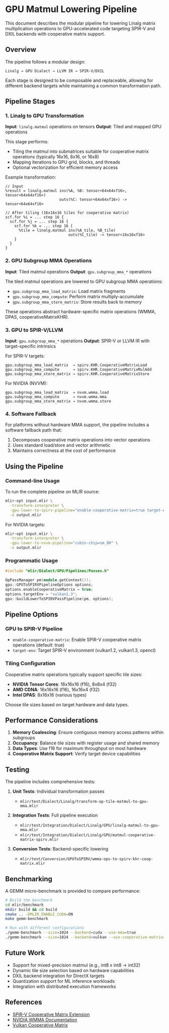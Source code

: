 # GPU Matmul Lowering Pipeline

This document describes the modular pipeline for lowering Linalg matrix multiplication operations to GPU-accelerated code targeting SPIR-V and DXIL backends with cooperative matrix support.

## Overview

The pipeline follows a modular design:
```
Linalg → GPU Dialect → LLVM IR → SPIR-V/DXIL
```

Each stage is designed to be composable and replaceable, allowing for different backend targets while maintaining a common transformation path.

## Pipeline Stages

### 1. Linalg to GPU Transformation

**Input**: `linalg.matmul` operations on tensors
**Output**: Tiled and mapped GPU operations

This stage performs:
- Tiling the matmul into submatrices suitable for cooperative matrix operations (typically 16x16, 8x16, or 16x8)
- Mapping iterations to GPU grid, blocks, and threads
- Optional vectorization for efficient memory access

Example transformation:
```mlir
// Input
%result = linalg.matmul ins(%A, %B: tensor<64x64xf16>, tensor<64x64xf16>)
                        outs(%C: tensor<64x64xf16>) -> tensor<64x64xf16>

// After tiling (16x16x16 tiles for cooperative matrix)
scf.for %i = ... step 16 {
  scf.for %j = ... step 16 {
    scf.for %k = ... step 16 {
      %tile = linalg.matmul ins(%A_tile, %B_tile)
                            outs(%C_tile) -> tensor<16x16xf16>
    }
  }
}
```

### 2. GPU Subgroup MMA Operations

**Input**: Tiled matmul operations
**Output**: `gpu.subgroup_mma_*` operations

The tiled matmul operations are lowered to GPU subgroup MMA operations:
- `gpu.subgroup_mma_load_matrix`: Load matrix fragments
- `gpu.subgroup_mma_compute`: Perform matrix multiply-accumulate
- `gpu.subgroup_mma_store_matrix`: Store results back to memory

These operations abstract hardware-specific matrix operations (WMMA, DPAS, cooperativeMatrixKHR).

### 3. GPU to SPIR-V/LLVM

**Input**: `gpu.subgroup_mma_*` operations
**Output**: SPIR-V or LLVM IR with target-specific intrinsics

For SPIR-V targets:
```mlir
gpu.subgroup_mma_load_matrix  → spirv.KHR.CooperativeMatrixLoad
gpu.subgroup_mma_compute      → spirv.KHR.CooperativeMatrixMulAdd
gpu.subgroup_mma_store_matrix → spirv.KHR.CooperativeMatrixStore
```

For NVIDIA (NVVM):
```mlir
gpu.subgroup_mma_load_matrix  → nvvm.wmma.load
gpu.subgroup_mma_compute      → nvvm.wmma.mma
gpu.subgroup_mma_store_matrix → nvvm.wmma.store
```

### 4. Software Fallback

For platforms without hardware MMA support, the pipeline includes a software fallback path that:
1. Decomposes cooperative matrix operations into vector operations
2. Uses standard load/store and vector arithmetic
3. Maintains correctness at the cost of performance

## Using the Pipeline

### Command-line Usage

To run the complete pipeline on MLIR source:

```bash
mlir-opt input.mlir \
  -transform-interpreter \
  -gpu-lower-to-spirv-pipeline="enable-cooperative-matrix=true target-env=vulkan1.3" \
  -o output.mlir
```

For NVIDIA targets:
```bash
mlir-opt input.mlir \
  -transform-interpreter \
  -gpu-lower-to-nvvm-pipeline="cubin-chip=sm_80" \
  -o output.mlir
```

### Programmatic Usage

```c++
#include "mlir/Dialect/GPU/Pipelines/Passes.h"

OpPassManager pm(module.getContext());
gpu::GPUToSPIRVPipelineOptions options;
options.enableCooperativeMatrix = true;
options.targetEnv = "vulkan1.3";
gpu::buildLowerToSPIRVPassPipeline(pm, options);
```

## Pipeline Options

### GPU to SPIR-V Pipeline

- `enable-cooperative-matrix`: Enable SPIR-V cooperative matrix operations (default: true)
- `target-env`: Target SPIR-V environment (vulkan1.2, vulkan1.3, opencl)

### Tiling Configuration

Cooperative matrix operations typically support specific tile sizes:
- **NVIDIA Tensor Cores**: 16x16x16 (f16), 8x8x4 (f32)
- **AMD CDNA**: 16x16x16 (f16), 16x16x4 (f32)
- **Intel DPAS**: 8x16x16 (various types)

Choose tile sizes based on target hardware and data types.

## Performance Considerations

1. **Memory Coalescing**: Ensure contiguous memory access patterns within subgroups
2. **Occupancy**: Balance tile sizes with register usage and shared memory
3. **Data Types**: Use f16 for maximum throughput on most hardware
4. **Cooperative Matrix Support**: Verify target device capabilities

## Testing

The pipeline includes comprehensive tests:

1. **Unit Tests**: Individual transformation passes
   - `mlir/test/Dialect/Linalg/transform-op-tile-matmul-to-gpu-mma.mlir`

2. **Integration Tests**: Full pipeline execution
   - `mlir/test/Integration/Dialect/Linalg/GPU/linalg-matmul-to-gpu-mma.mlir`
   - `mlir/test/Integration/Dialect/Linalg/GPU/matmul-cooperative-matrix-spirv.mlir`

3. **Conversion Tests**: Backend-specific lowering
   - `mlir/test/Conversion/GPUToSPIRV/wmma-ops-to-spirv-khr-coop-matrix.mlir`

## Benchmarking

A GEMM micro-benchmark is provided to compare performance:

```bash
# Build the benchmark
cd mlir/benchmark
mkdir build && cd build
cmake .. -DMLIR_ENABLE_CUDA=ON
make gemm-benchmark

# Run with different configurations
./gemm-benchmark --size=1024 --backend=cuda --use-mma=true
./gemm-benchmark --size=1024 --backend=vulkan --use-cooperative-matrix=true
```

## Future Work

- Support for mixed-precision matmul (e.g., int8 x int8 -> int32)
- Dynamic tile size selection based on hardware capabilities
- DXIL backend integration for DirectX targets
- Quantization support for ML inference workloads
- Integration with distributed execution frameworks

## References

- [SPIR-V Cooperative Matrix Extension](https://www.khronos.org/registry/SPIR-V/specs/unified1/SPIRV.html#_cooperative_matrix)
- [NVIDIA WMMA Documentation](https://docs.nvidia.com/cuda/cuda-c-programming-guide/index.html#wmma)
- [Vulkan Cooperative Matrix](https://www.khronos.org/blog/vulkan-cooperative-matrix-extension)
